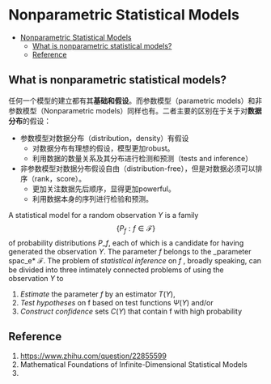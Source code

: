 # Nonparametric Statistical Models

* [Nonparametric Statistical Models](non-parametric.md#nonparametric-statistical-models)
  * [What is nonparametric statistical models?](non-parametric.md#what-is-nonparametric-statistical-models)
  * [Reference](non-parametric.md#reference)

## What is nonparametric statistical models?

任何一个模型的建立都有其**基础和假设**。而参数模型（parametric models）和非参数模型（Nonparametric models）同样也有。二者主要的区别在于关于对**数据分布**的假设：

* 参数模型对数据分布（distribution，density）有假设
  * 对数据分布有理想的假设，模型更加robust。
  * 利用数据的数量关系及其分布进行检测和预测（tests and inference）
* 非参数模型对数据分布假设自由（distribution-free），但是对数据必须可以排序（rank，score）。
  * 更加关注数据先后顺序，显得更加powerful。
  * 利用数据本身的序列进行检验和预测。

A statistical model for a random observation $Y$ is a family $$\{ P_f: f \in \mathcal{F}\}$$ of probability distributions $P\_f$, each of which is a candidate for having generated the observation $Y$. The parameter $f$ belongs to the _parameter spac_e\* $\mathcal{F}$. The problem of _statistical inference_ on $f$ , broadly speaking, can be divided into three intimately connected problems of using the observation $Y$ to

1. _Estimate_ the parameter $f$ by an estimator $T(Y)$,
2. _Test hypotheses_ on f based on test functions $\Psi(Y)$ and/or
3. _Construct confidence_ sets $C(Y)$ that contain f with high probability

## Reference

1. https://www.zhihu.com/question/22855599
2. Mathematical Foundations of Infinite-Dimensional Statistical Models
3.
